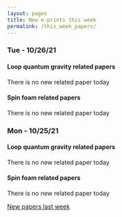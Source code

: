 ```yaml
---
layout: pages
title: New e-prints this week
permalink: /this_week_papers/
---
```




### Tue - 10/26/21

#### Loop quantum gravity related papers

There is no new related paper today 

#### Spin foam related papers

There is no new related paper today 

### Mon - 10/25/21

#### Loop quantum gravity related papers

There is no new related paper today 

#### Spin foam related papers

There is no new related paper today 




[New papers last week]({{site.url}}/archived/weekly/pre-print/2021/10/25/archived_weekly_papers.html)